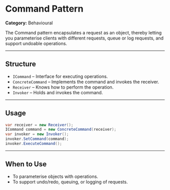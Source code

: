 # Command Pattern

**Category:** Behavioural

The Command pattern encapsulates a request as an object, thereby letting you parameterise clients with different requests, queue or log requests, and support undoable operations.

---

## Structure

- `ICommand` – Interface for executing operations.
- `ConcreteCommand` – Implements the command and invokes the receiver.
- `Receiver` – Knows how to perform the operation.
- `Invoker` – Holds and invokes the command.

---

## Usage

```csharp
var receiver = new Receiver();
ICommand command = new ConcreteCommand(receiver);
var invoker = new Invoker();
invoker.SetCommand(command);
invoker.ExecuteCommand();
```

---

## When to Use

- To parameterise objects with operations.
- To support undo/redo, queuing, or logging of requests.
